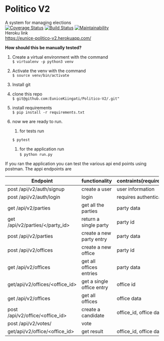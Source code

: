 
# Politico V2  
A system for managing elections  
[![Coverage Status](https://coveralls.io/repos/github/EuniceKiingati/Politico-v2/badge.svg?branch=ch-refactor-code-164131067)](https://coveralls.io/github/EuniceKiingati/Politico-v2?branch=ch-refactor-code-164131067)
[![Build Status](https://travis-ci.org/EuniceKiingati/Politico-v2.svg?branch=ch-test-signup-login-164115338)](https://travis-ci.org/EuniceKiingati/Politico-v2)
[![Maintainability](https://api.codeclimate.com/v1/badges/6136de90b552c647b325/maintainability)](https://codeclimate.com/github/EuniceKiingati/Politico-v2/maintainability)  
Heroku link  
https://eunice-politico-v2.herokuapp.com/



**How should this be manually tested?**
1. Create  a virtual environment with the command  
`$ virtualenv -p python3 venv`  

1. Activate the venv with the command     
`$ source venv/bin/activate`

1. Install git  
1. clone this repo  
`$ git@github.com:EuniceKiingati/Politico-V2/.git"`   
  
1. install requirements      
`$ pip install -r requirements.txt`   
  
1. now we are ready to run. 
	1. for tests run  
         
	`$ pytest`   
	1. for the application run  
	`$ python run.py`  

If you ran the application you can test the various api end points using postman. The appi endpoints are  

|Endpoint|functionality|contraints(requirements)|
|-------|-------------|----------|
|post /api/v2/auth/signup|create a user|user information|
|post /api/v2/auth/login | login |requires authentication |
|get /api/v2/parties| get all the parties|party data|
|get /api/v2/parties/</party_id>|return a single party| party id|
|post /api/v2/parties | create a new party entry| party data|
|post /api/v2/offices | create a new office| party id|
|get /api/v2/offices | get all offices entries|party data|
|get/api/v2/offices/<office_id>|get a single office entry| office id| 
|get /api/v2/offices | get all offices| office data|
|post /api/v2/office/<office_id> | create a candidate|office_id, office data|
|post /api/v2/votes/ |vote||
|get/api/v2/office/<office_id> | get result|office_id, office data|



